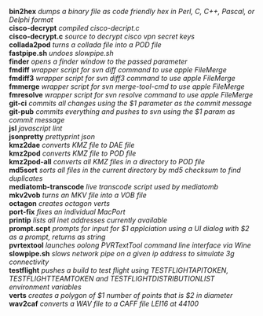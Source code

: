 **bin2hex** *dumps a binary file as code friendly hex in Perl, C, C++, Pascal, or Delphi format*  
**cisco-decrypt** *compiled cisco-decript.c*  
**cisco-decrypt.c** *source to decrypt cisco vpn secret keys*  
**collada2pod** *turns a collada file into a POD file*  
**fastpipe.sh** *undoes slowpipe.sh*  
**finder** *opens a finder window to the passed parameter*  
**fmdiff** *wrapper script for svn diff command to use apple FileMerge*  
**fmdiff3** *wrapper script for svn diff3 command to use apple FileMerge*  
**fmmerge** *wrapper script for svn merge-tool-cmd to use apple FileMerge*  
**fmresolve** *wrapper script for svn resolve command to use apple FileMerge*  
**git-ci** *commits all changes using the $1 parameter as the commit message*  
**git-pub** *commits everything and pushes to svn using the $1 param as commit message*  
**jsl** *javascript lint*  
**jsonpretty** *prettyprint json*  
**kmz2dae** *converts KMZ file to DAE file*  
**kmz2pod** *converts KMZ file to POD file*  
**kmz2pod-all** *converts all KMZ files in a directory to POD file*  
**md5sort** *sorts all files in the current directory by md5 checksum to find duplicates*  
**mediatomb-transcode** *live transcode script used by mediatomb*  
**mkv2vob** *turns an MKV file into a VOB file*  
**octagon** *creates octagon verts*  
**port-fix** *fixes an individual MacPort*  
**printip** *lists all inet addresses currently available*  
**prompt.scpt** *prompts for input for $1 applciation using a UI dialog with $2 as a prompt, returns as string*  
**pvrtextool** *launches oolong PVRTextTool command line interface via Wine*  
**slowpipe.sh** *slows network pipe on a given ip address to simulate 3g connectivity*  
**testflight** *pushes a build to test flight using TESTFLIGHTAPITOKEN, TESTFLIGHTTEAMTOKEN and TESTFLIGHTDISTRIBUTIONLIST environment variables*  
**verts** *creates a polygon of $1 number of points that is $2 in diameter*  
**wav2caf** *converts a WAV file to a CAFF file LEI16 at 44100*  
